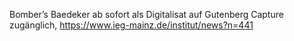 Bomber’s Baedeker ab sofort als Digitalisat auf Gutenberg Capture zugänglich, <a href="https://www.ieg-mainz.de/institut/news?n=441" >https://www.ieg-mainz.de/institut/news?n=441</a>
